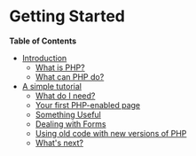 Getting Started
===============

**Table of Contents**

-   [Introduction](/introduction.html)
    -   [What is PHP?](/intro-whatis.html)
    -   [What can PHP do?](/intro-whatcando.html)
-   [A simple tutorial](/tutorial.html)
    -   [What do I need?](/tutorial/requirements.html)
    -   [Your first PHP-enabled page](/tutorial/firstpage.html)
    -   [Something Useful](/tutorial/useful.html)
    -   [Dealing with Forms](/tutorial/forms.html)
    -   [Using old code with new versions of
        PHP](/tutorial/oldcode.html)
    -   [What's next?](/tutorial/whatsnext.html)
